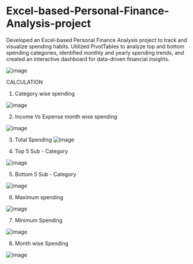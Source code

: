 # Excel-based-Personal-Finance-Analysis-project


Developed an Excel-based Personal Finance Analysis project to track and visualize spending habits. Utilized PivotTables to analyze top and bottom spending categories, identified monthly and yearly spending trends, and created an interactive dashboard for data-driven financial insights.

![image](https://github.com/user-attachments/assets/87174597-edaf-47ed-8e55-e785a4de400a)

CALCULATION 

1. Category wise spending
   
![image](https://github.com/user-attachments/assets/49f64d2e-f3e1-4385-afcf-ff60bbede795)

2. Income Vs Expense month wise spending
   
![image](https://github.com/user-attachments/assets/44c922ad-8d12-400b-92ab-bbf6ef31a561)

3. Total Spending
![image](https://github.com/user-attachments/assets/5175ab5b-79b6-4a70-ab14-d554a5e88106)

4. Top 5 Sub - Category
   
![image](https://github.com/user-attachments/assets/1da79d0c-9047-432a-af1c-b8fbca30be04)

5. Bottom 5 Sub - Category
   
![image](https://github.com/user-attachments/assets/b02d6ab5-5f92-4a74-a49f-c7772345cf3a)

6. Maximum spending
   
![image](https://github.com/user-attachments/assets/fc530968-6c51-4794-8953-5c60aa7a235f)

7. Minimum Spending

![image](https://github.com/user-attachments/assets/a9a97e33-3c3d-4cf4-a0fb-c68faff4e128)

8. Month wise Spending

![image](https://github.com/user-attachments/assets/8f185e1e-9521-4821-b775-bdbf45e6c976)







   

